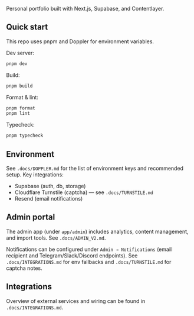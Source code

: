 Personal portfolio built with Next.js, Supabase, and Contentlayer.

## Quick start

This repo uses pnpm and Doppler for environment variables.

Dev server:

```bash
pnpm dev
```

Build:

```bash
pnpm build
```

Format & lint:

```bash
pnpm format
pnpm lint
```

Typecheck:

```bash
pnpm typecheck
```

## Environment

See `.docs/DOPPLER.md` for the list of environment keys and recommended setup. Key integrations:

- Supabase (auth, db, storage)
- Cloudflare Turnstile (captcha) — see `.docs/TURNSTILE.md`
- Resend (email notifications)

## Admin portal

The admin app (under `app/admin`) includes analytics, content management, and import tools. See `.docs/ADMIN_V2.md`.

Notifications can be configured under `Admin → Notifications` (email recipient and Telegram/Slack/Discord endpoints). See `.docs/INTEGRATIONS.md` for env fallbacks and `.docs/TURNSTILE.md` for captcha notes.

## Integrations

Overview of external services and wiring can be found in `.docs/INTEGRATIONS.md`.

